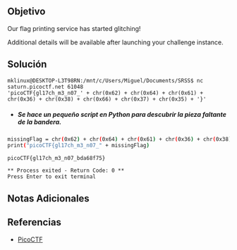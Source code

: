 ## Objetivo
Our flag printing service has started glitching!

Additional details will be available after launching your challenge instance.
## Solución
```
mklinux@DESKTOP-L3T98RN:/mnt/c/Users/Miguel/Documents/SRSS$ nc saturn.picoctf.net 61048
'picoCTF{gl17ch_m3_n07_' + chr(0x62) + chr(0x64) + chr(0x61) + chr(0x36) + chr(0x38) + chr(0x66) + chr(0x37) + chr(0x35) + '}'
```

- ##### Se hace un pequeño script en Python para descubrir la pieza faltante de la bandera.
``` bash
missingFlag = chr(0x62) + chr(0x64) + chr(0x61) + chr(0x36) + chr(0x38) + chr(0x66) + chr(0x37) + chr(0x35) + '}'
print("picoCTF{gl17ch_m3_n07_" + missingFlag)
```

```
picoCTF{gl17ch_m3_n07_bda68f75}

** Process exited - Return Code: 0 **
Press Enter to exit terminal
```
## Notas Adicionales
## Referencias
- [PicoCTF](https://play.picoctf.org)